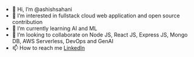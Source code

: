 - 👋 Hi, I’m @ashishsahani
- 👀 I’m interested in fullstack cloud web application and open source contribution
- 🌱 I’m currently learning AI and ML
- 💞️ I’m looking to collaborate on Node JS, React JS, Express JS, Mongo DB, AWS Serverless, DevOps and GenAI   
- 📫 How to reach me [LinkedIn](https://www.linkedin.com/in/dev-ashish-sahani/)

<!---
ashishsahani/ashishsahani is a ✨ special ✨ repository because its `README.md` (this file) appears on your GitHub profile.
You can click the Preview link to take a look at your changes.
--->

